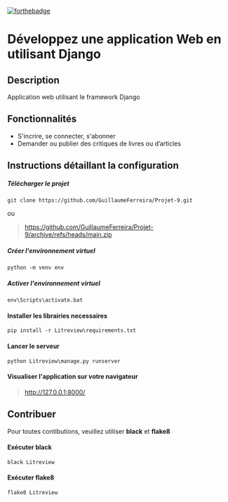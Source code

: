 [![forthebadge](https://forthebadge.com/images/badges/made-with-python.svg)](https://forthebadge.com)
# Développez une application Web en utilisant Django
## Description
Application web utilisant le framework Django
## Fonctionnalités
* S'incrire, se connecter, s'abonner
* Demander ou publier des critiques de livres ou d’articles
## Instructions détaillant la configuration
##### Télécharger le projet 
``` 
git clone https://github.com/GuillaumeFerreira/Projet-9.git
```
ou
> https://github.com/GuillaumeFerreira/Projet-9/archive/refs/heads/main.zip
##### Créer l'environnement virtuel
```
python -m venv env
```
##### Activer l'environnement virtuel
``` 
env\Scripts\activate.bat
```
#### Installer les librairies necessaires
```
pip install -r Litreview\requirements.txt
```
#### Lancer le serveur
```
python Litreview\manage.py runserver
```
#### Visualiser l'application sur votre navigateur
> http://127.0.0.1:8000/
## Contribuer
Pour toutes contibutions, veuillez utiliser **black** et **flake8**
#### Exécuter black
```
black Litreview
```
#### Exécuter flake8
```
flake8 Litreview
```